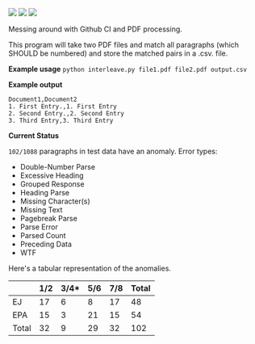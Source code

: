 ![](https://img.shields.io/github/workflow/status/samayer12/Interleave/CI) ![](https://img.shields.io/github/languages/count/samayer12/Interleave) ![](https://img.shields.io/github/last-commit/samayer12/Interleave) 

Messing around with Github CI and PDF processing.

This program will take two PDF files and match all paragraphs (which SHOULD be numbered) and store the matched pairs in a .csv. file.

**Example usage**
`python interleave.py file1.pdf file2.pdf output.csv`

**Example output**
```
Document1,Document2
1. First Entry.,1. First Entry
2. Second Entry.,2. Second Entry
3. Third Entry,3. Third Entry
```

**Current Status**

`102/1088` paragraphs in test data have an anomaly.
Error types:
* Double-Number Parse
* Excessive Heading
* Grouped Response
* Heading Parse
* Missing Character(s)
* Missing Text
* Pagebreak Parse
* Parse Error
* Parsed Count
* Preceding Data
* WTF

Here's a tabular representation of the anomalies.

|     | 1/2 | 3/4*| 5/6 | 7/8 | Total |
|-----|-----|-----|-----|-----|-------|
|EJ   | 17  | 6   | 8   | 17  | 48    |
|EPA  | 15  | 3   | 21  | 15  | 54    |
|Total| 32  | 9   | 29  | 32  | 102   |
